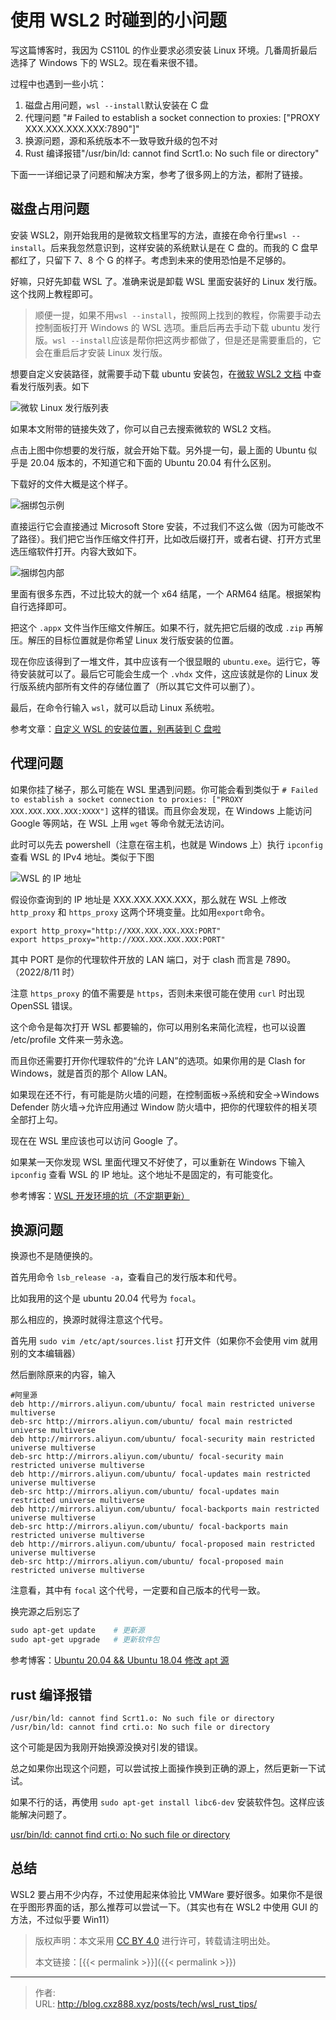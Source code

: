 # 使用 WSL2 时碰到的小问题


写这篇博客时，我因为 CS110L 的作业要求必须安装 Linux 环境。几番周折最后选择了 Windows 下的 WSL2。现在看来很不错。

过程中也遇到一些小坑：

<!--more-->

1. 磁盘占用问题，`wsl --install`默认安装在 C 盘
2. 代理问题 "# Failed to establish a socket connection to proxies: ["PROXY XXX.XXX.XXX.XXX:7890"]"
3. 换源问题，源和系统版本不一致导致升级的包不对
4. Rust 编译报错"/usr/bin/ld: cannot find Scrt1.o: No such file or directory"

下面一一详细记录了问题和解决方案，参考了很多网上的方法，都附了链接。

## 磁盘占用问题

安装 WSL2，刚开始我用的是微软文档里写的方法，直接在命令行里`wsl --install`。后来我忽然意识到，这样安装的系统默认是在 C 盘的。而我的 C 盘早都红了，只留下 7、8 个 G 的样子。考虑到未来的使用恐怕是不足够的。

好嘛，只好先卸载 WSL 了。准确来说是卸载 WSL 里面安装好的 Linux 发行版。这个找网上教程即可。

> 顺便一提，如果不用`wsl --install`，按照网上找到的教程，你需要手动去控制面板打开 Windows 的 WSL 选项。重启后再去手动下载 ubuntu 发行版。`wsl --install`应该是帮你把这两步都做了，但是还是需要重启的，它会在重启后才安装 Linux 发行版。

想要自定义安装路径，就需要手动下载 ubuntu 安装包，在[微软 WSL2 文档](https://docs.microsoft.com/zh-cn/windows/wsl/install-manual) 中查看发行版列表。如下

![微软 Linux 发行版列表](/images/microsoft_linux_distribution.png)

如果本文附带的链接失效了，你可以自己去搜索微软的 WSL2 文档。

点击上图中你想要的发行版，就会开始下载。另外提一句，最上面的 Ubuntu 似乎是 20.04 版本的，不知道它和下面的 Ubuntu 20.04 有什么区别。

下载好的文件大概是这个样子。

![捆绑包示例](/images/downloaded_bundle_example.png)

直接运行它会直接通过 Microsoft Store 安装，不过我们不这么做（因为可能改不了路径）。我们把它当作压缩文件打开，比如改后缀打开，或者右键、打开方式里选压缩软件打开。内容大致如下。

![捆绑包内部](/images/ubuntu_bundle_inner.png)

里面有很多东西，不过比较大的就一个 x64 结尾，一个 ARM64 结尾。根据架构自行选择即可。

把这个 `.appx` 文件当作压缩文件解压。如果不行，就先把它后缀的改成 `.zip` 再解压。解压的目标位置就是你希望 Linux 发行版安装的位置。

现在你应该得到了一堆文件，其中应该有一个很显眼的 `ubuntu.exe`。运行它，等待安装就可以了。最后它可能会生成一个 `.vhdx` 文件，这应该就是你的 Linux 发行版系统内部所有文件的存储位置了（所以其它文件可以删了）。

最后，在命令行输入 `wsl`，就可以启动 Linux 系统啦。

参考文章：[自定义 WSL 的安装位置，别再装到 C 盘啦](https://zhuanlan.zhihu.com/p/263089007?ivk_sa=1024320u)

## 代理问题

如果你挂了梯子，那么可能在 WSL 里遇到问题。你可能会看到类似于 `# Failed to establish a socket connection to proxies: ["PROXY XXX.XXX.XXX.XXX:XXXX"]` 这样的错误。而且你会发现，在 Windows 上能访问 Google 等网站，在 WSL 上用 `wget` 等命令就无法访问。

此时可以先去 powershell（注意在宿主机，也就是 Windows 上）执行 `ipconfig` 查看 WSL 的 IPv4 地址。类似于下图

![WSL 的 IP 地址](/images/WSL_ipaddress.png)

假设你查询到的 IP 地址是 XXX.XXX.XXX.XXX，那么就在 WSL 上修改 `http_proxy` 和 `https_proxy` 这两个环境变量。比如用`export`命令。

```shell
export http_proxy="http://XXX.XXX.XXX.XXX:PORT"
export https_proxy="http://XXX.XXX.XXX.XXX:PORT"
```

其中 PORT 是你的代理软件开放的 LAN 端口，对于 clash 而言是 7890。（2022/8/11 时）

注意 `https_proxy` 的值不需要是 `https`，否则未来很可能在使用 `curl` 时出现 OpenSSL 错误。

这个命令是每次打开 WSL 都要输的，你可以用别名来简化流程，也可以设置 /etc/profile 文件来一劳永逸。

而且你还需要打开你代理软件的“允许 LAN”的选项。如果你用的是 Clash for Windows，就是首页的那个 Allow LAN。

如果现在还不行，有可能是防火墙的问题，在控制面板->系统和安全->Windows Defender 防火墙->允许应用通过 Window 防火墙中，把你的代理软件的相关项全部打上勾。

现在在 WSL 里应该也可以访问 Google 了。

如果某一天你发现 WSL 里面代理又不好使了，可以重新在 Windows 下输入 `ipconfig` 查看 WSL 的 IP 地址。这个地址不是固定的，有可能变化。

参考博客：[WSL 开发环境的坑（不定期更新）](https://blog.lishunyang.com/2021/02/wsl2-dev-env.html)

## 换源问题

换源也不是随便换的。

首先用命令 `lsb_release -a`，查看自己的发行版本和代号。

比如我用的这个是 ubuntu 20.04 代号为 `focal`。

那么相应的，换源时就得注意这个代号。

首先用 `sudo vim /etc/apt/sources.list` 打开文件（如果你不会使用 vim 就用别的文本编辑器）

然后删除原来的内容，输入

```
#阿里源
deb http://mirrors.aliyun.com/ubuntu/ focal main restricted universe multiverse
deb-src http://mirrors.aliyun.com/ubuntu/ focal main restricted universe multiverse
deb http://mirrors.aliyun.com/ubuntu/ focal-security main restricted universe multiverse
deb-src http://mirrors.aliyun.com/ubuntu/ focal-security main restricted universe multiverse
deb http://mirrors.aliyun.com/ubuntu/ focal-updates main restricted universe multiverse
deb-src http://mirrors.aliyun.com/ubuntu/ focal-updates main restricted universe multiverse
deb http://mirrors.aliyun.com/ubuntu/ focal-backports main restricted universe multiverse
deb-src http://mirrors.aliyun.com/ubuntu/ focal-backports main restricted universe multiverse
deb http://mirrors.aliyun.com/ubuntu/ focal-proposed main restricted universe multiverse
deb-src http://mirrors.aliyun.com/ubuntu/ focal-proposed main restricted universe multiverse
```

注意看，其中有 `focal` 这个代号，一定要和自己版本的代号一致。

换完源之后别忘了

```powershell
sudo apt-get update    # 更新源
sudo apt-get upgrade   # 更新软件包
```

参考博客：[Ubuntu 20.04 && Ubuntu 18.04 修改 apt 源](https://blog.csdn.net/WU2629409421perfect/article/details/110881141)

## rust 编译报错

```
/usr/bin/ld: cannot find Scrt1.o: No such file or directory
/usr/bin/ld: cannot find crti.o: No such file or directory
```

这个可能是因为我刚开始换源没换对引发的错误。

总之如果你出现这个问题，可以尝试按上面操作换到正确的源上，然后更新一下试试。

如果不行的话，再使用 `sudo apt-get install libc6-dev` 安装软件包。这样应该能解决问题了。

[usr/bin/ld: cannot find crti.o: No such file or directory](https://blog.csdn.net/weixin_42255281/article/details/110820663)

## 总结

WSL2 要占用不少内存，不过使用起来体验比 VMWare 要好很多。如果你不是很在乎图形界面的话，那么推荐可以尝试一下。（其实也有在 WSL2 中使用 GUI 的方法，不过似乎要 Win11）

> 版权声明：本文采用 [CC BY 4.0](http://creativecommons.org/licenses/by/4.0/) 进行许可，转载请注明出处。
>
> 本文链接：[{{< permalink >}}]({{< permalink >}})


---

> 作者: <no value>  
> URL: http://blog.cxz888.xyz/posts/tech/wsl_rust_tips/  

